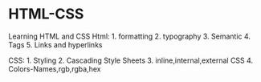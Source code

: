 # HTML-CSS

Learning HTML and CSS
Html: 1. formatting 2. typography 3. Semantic 4. Tags 5. Links and hyperlinks

CSS: 1. Styling 2. Cascading Style Sheets 3. inline,internal,external CSS 4. Colors-Names,rgb,rgba,hex
